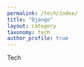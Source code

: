 ```yaml
---
permalink: /tech/index/
title: "Django"
layout: category
taxonomy: tech
author_profile: true
---
```

Tech
